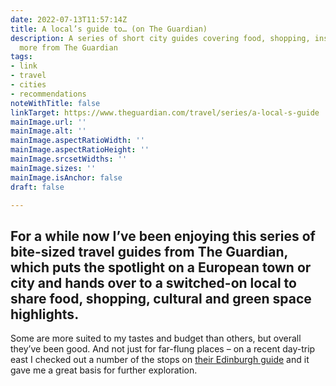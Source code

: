 ```yaml
---
date: 2022-07-13T11:57:14Z
title: A local’s guide to… (on The Guardian)
description: A series of short city guides covering food, shopping, inspiration and
  more from The Guardian
tags:
- link
- travel
- cities
- recommendations
noteWithTitle: false
linkTarget: https://www.theguardian.com/travel/series/a-local-s-guide
mainImage.url: ''
mainImage.alt: ''
mainImage.aspectRatioWidth: ''
mainImage.aspectRatioHeight: ''
mainImage.srcsetWidths: ''
mainImage.sizes: ''
mainImage.isAnchor: false
draft: false

---
```

For a while now I’ve been enjoying this series of bite-sized travel guides from The Guardian, which puts the spotlight on a European town or city and hands over to a switched-on local to share food, shopping, cultural and green space highlights.
---

Some are more suited to my tastes and budget than others, but overall they’ve been good. And not just for far-flung places – on a recent day-trip east I checked out a number of the stops on [their Edinburgh guide](https://www.theguardian.com/travel/2021/dec/19/locals-guide-to-edinburgh-bookshops-restaurants-parks-cocktail-bars) and it gave me a great basis for further exploration.